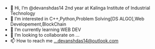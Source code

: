 - 👋 Hi, I’m @devanshdas14 2nd year at Kalinga Institute of Industrial Technology
- 👀 I’m interested in C++,Python,Problem Solving[DS ALGO],Web Developement,BlockChain
- 🌱 I’m currently learning WEB DEV
- 💞️ I’m looking to collaborate on ...
- 📫 How to reach me ...devanshdas14@outlook.com

<!---
devanshdas14/devanshdas14 is a ✨ special ✨ repository because its `README.md` (this file) appears on your GitHub profile.
You can click the Preview link to take a look at your changes.
--->
